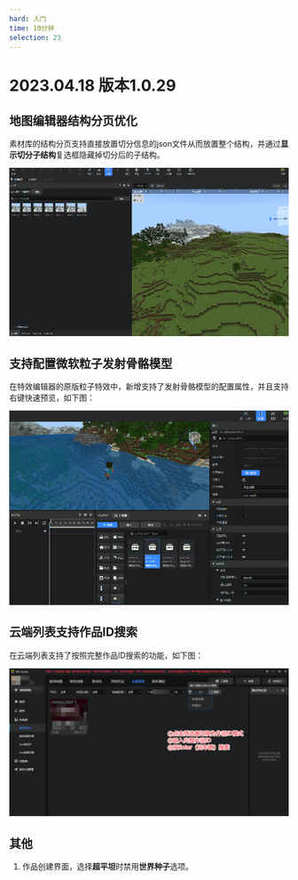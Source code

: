 ```yaml
---
hard: 入门
time: 10分钟
selection: 23
---
```


# 2023.04.18 版本1.0.29
## 地图编辑器结构分页优化
素材库的结构分页支持直接放置切分信息的json文件从而放置整个结构，并通过**显示切分子结构**复选框隐藏掉切分后的子结构。

![图片](./images/230418/placemutistructure.gif)


## 支持配置微软粒子发射骨骼模型
在特效编辑器的原版粒子特效中，新增支持了发射骨骼模型的配置属性，并且支持右键快速预览，如下图：

![图片](./images/230418/particlemodel.gif)


## 云端列表支持作品ID搜索
在云端列表支持了按照完整作品ID搜索的功能，如下图：

![图片](./images/230418/searchwork.png)


## 其他
1. 作品创建界面，选择**超平坦**时禁用**世界种子**选项。
